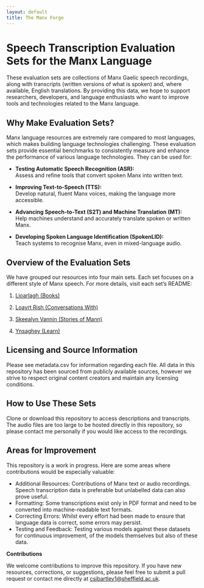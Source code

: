 ```yaml
---
layout: default
title: The Manx Forge
---
```


# Speech Transcription Evaluation Sets for the Manx Language

These evaluation sets are collections of Manx Gaelic speech recordings, along with transcripts (written versions of what is spoken) and, where available, English translations. By providing this data, we hope to support researchers, developers, and language enthusiasts who want to improve tools and technologies related to the Manx language.

## Why Make Evaluation Sets?

Manx language resources are extremely rare compared to most languages, which makes building language technologies challenging. These evaluation sets provide essential benchmarks to consistently measure and enhance the performance of various language technologies. They can be used for:

- **Testing Automatic Speech Recognition (ASR):**  
  Assess and refine tools that convert spoken Manx into written text.

- **Improving Text-to-Speech (TTS):**  
  Develop natural, fluent Manx voices, making the language more accessible.

- **Advancing Speech-to-Text (S2T) and Machine Translation (MT):**  
  Help machines understand and accurately translate spoken or written Manx.

- **Developing Spoken Language Identification (SpokenLID):**  
  Teach systems to recognise Manx, even in mixed-language audio.

## Overview of the Evaluation Sets

We have grouped our resources into four main sets. Each set focuses on a different style of Manx speech. For more details, visit each set’s README:


1. [Lioarlagh (Books)](https://github.com/Manx-Language/manx-speech-transcription-eval/blob/main/Lioarlagh/README.md)

2. [Loayrt Rish (Conversations With)](https://github.com/Manx-Language/manx-speech-transcription-eval/blob/main/Loayrt_Rish/README.md)

3. [Skeealyn Vannin (Stories of Mann)](https://github.com/Manx-Language/manx-speech-transcription-eval/blob/main/Skeealyn_Vannin/README.md)

4. [Ynsaghey (Learn)](https://github.com/Manx-Language/manx-speech-transcription-eval/blob/main/Ynsaghey/README.md)

## Licensing and Source Information

Please see metadata.csv for information regarding each file. All data in this repository has been sourced from publicly available sources, however we strive to respect original content creators and maintain any licensing conditions.

## How to Use These Sets

Clone or download this repository to access descriptions and transcripts. The audio files are too large to be hosted directly in this repository, so please contact me personally if you would like access to the recordings.

## Areas for Improvement

This repository is a work in progress. Here are some areas where contributions would be especially valuable:

* Additional Resources: Contributions of Manx text or audio recordings. Speech transcription data is preferable but unlabelled data can also prove useful.
* Formatting: Some transcriptions exist only in PDF format and need to be converted into machine-readable text formats.
* Correcting Errors: Whilst every effort had been made to ensure that language data is correct, some errors may persist.
* Testing and Feedback: Testing various models against these datasets for continuous improvement, of the models themselves but also of these data.

**Contributions**

We welcome contributions to improve this repository. If you have new resources, corrections, or suggestions, please feel free to submit a pull request or contact me directly at csjbartley1@sheffield.ac.uk.
